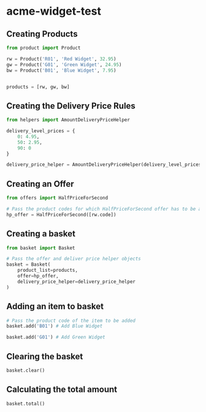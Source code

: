 # acme-widget-test


## Creating Products


```python
from product import Product

rw = Product('R01', 'Red Widget', 32.95)
gw = Product('G01', 'Green Widget', 24.95)
bw = Product('B01', 'Blue Widget', 7.95)


products = [rw, gw, bw]
```


## Creating the Delivery Price Rules


```python
from helpers import AmountDeliveryPriceHelper

delivery_level_prices = {
    0: 4.95,
    50: 2.95,
    90: 0
}

delivery_price_helper = AmountDeliveryPriceHelper(delivery_level_prices)
```

## Creating an Offer
```python
from offers import HalfPriceForSecond

# Pass the product codes for which HalfPriceForSecond offer has to be applied
hp_offer = HalfPriceForSecond([rw.code])
```


## Creating a basket
```python
from basket import Basket

# Pass the offer and deliver price helper objects
basket = Basket(
    product_list=products, 
    offer=hp_offer,
    delivery_price_helper=delivery_price_helper
)
```

## Adding an item to basket
```python
# Pass the product code of the item to be added
basket.add('B01') # Add Blue Widget

basket.add('G01') # Add Green Widget
```

## Clearing the basket
```python
basket.clear()
```

## Calculating the total amount 
```python
basket.total()
```
